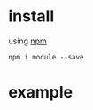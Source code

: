 # install

using [npm](https://npmjs.org)

```
npm i module --save
```

# example

``` coffeescript

```



